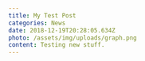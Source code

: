 ```yaml
---
title: My Test Post
categories: News
date: 2018-12-19T20:28:05.634Z
photo: /assets/img/uploads/graph.png
content: Testing new stuff.
---
```


